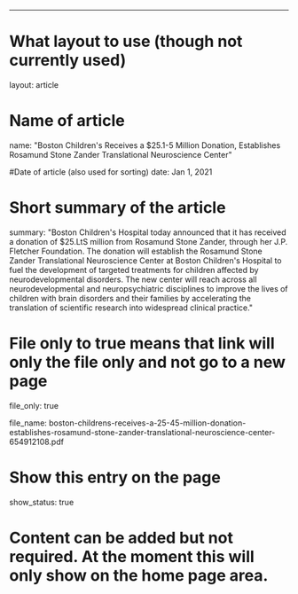 ---
# What layout to use (though not currently used)
layout: article

# Name of article
name: "Boston Children's Receives a $25.1-5 Million Donation, Establishes Rosamund Stone Zander Translational Neuroscience Center"

#Date of article (also used for sorting)
date: Jan 1, 2021

# Short summary of the article
summary: "Boston Children's Hospital today announced that it has received a donation of $25.LtS million from Rosamund Stone Zander, through her J.P. Fletcher Foundation. The donation will establish the Rosamund Stone Zander Translational Neuroscience Center at Boston Children's Hospital to fuel the development of targeted treatments for children affected by neurodevelopmental disorders. The new center will reach across all neurodevelopmental and neuropsychiatric disciplines to improve the lives of children with brain disorders and their families by accelerating the translation of scientific research into widespread clinical practice."

# File only to true means that link will only the file only and not go to a new page
file_only: true

file_name: boston-childrens-receives-a-25-45-million-donation-establishes-rosamund-stone-zander-translational-neuroscience-center-654912108.pdf

# Show this entry on the page
show_status: true

# Content can be added but not required.  At the moment this will only show on the home page area.